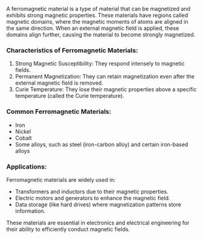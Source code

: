 A ferromagnetic material is a type of material that can be magnetized and exhibits strong magnetic properties. These materials have regions called magnetic domains, where the magnetic moments of atoms are aligned in the same direction. When an external magnetic field is applied, these domains align further, causing the material to become strongly magnetized.

### Characteristics of Ferromagnetic Materials:

1. Strong Magnetic Susceptibility: They respond intensely to magnetic fields.
2. Permanent Magnetization: They can retain magnetization even after the external magnetic field is removed.
3. Curie Temperature: They lose their magnetic properties above a specific temperature (called the Curie temperature).

### Common Ferromagnetic Materials:

- Iron
- Nickel
- Cobalt
- Some alloys, such as steel (iron-carbon alloy) and certain iron-based alloys

### Applications:

Ferromagnetic materials are widely used in:
- Transformers and inductors due to their magnetic properties.
- Electric motors and generators to enhance the magnetic field.
- Data storage (like hard drives) where magnetization patterns store information.

These materials are essential in electronics and electrical engineering for their ability to efficiently conduct magnetic fields.
